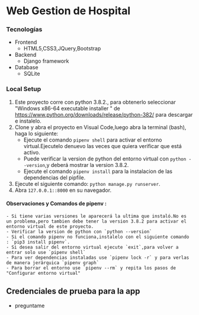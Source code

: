 # Web Gestion de Hospital
### Tecnologías
- Frontend
	- HTML5,CSS3,JQuery,Bootstrap
- Backend
    - Django framework
- Database
    - SQLite
### Local Setup
<!--
1. Clonar el repositorio
2. Abrir el terminal bash en el Visual Code (recomendado) , o hacer "Git bash here" dentro de la carpeta clonada
3. Verificar la version de python con `python --version`.
	- Si tiene varias versiones le aparecerá la ultima que instaló.No es un problema,pero tambien debe tener la version 3.8.2 para activar el entorno virtual de este proyecto.
	- Para tener la version de python 3.8.2., seleccionar "Windows x86-64 executable installer " de https://www.python.org/downloads/release/python-382/ para descargar e instalelo.
4. Configurar el entorno virtual:	
	- Ejecute el comando `pipenv shell` para activar el entorno virtual.Ejecutelo denuevo las veces que quiera verificar que está activo.
	- Puede verificar la version de python del entorno virtual con `python --version`,y deberá mostrar la version 3.8.2.
	- Ejecute el comando `pipenv install` para la instalacion de las dependencias del pipfile.
5. Run `python manage.py runserver`.
6. Go to `127.0.0.1::8000` in your web browser.
-->
1. Este proyecto corre con python 3.8.2., para obtenerlo seleccionar "Windows x86-64 executable installer " de https://www.python.org/downloads/release/python-382/ para descargar e instalelo.
2. Clone y abra el proyecto en Visual Code,luego abra la terminal (bash), haga lo siguiente:
	- Ejecute el comando `pipenv shell` para activar el entorno virtual.Ejecutelo denuevo las veces que quiera verificar que está activo.
	- Puede verificar la version de python del entorno virtual con `python --version`,y deberá mostrar la version 3.8.2.
	- Ejecute el comando `pipenv install` para la instalacion de las dependencias del pipfile.
3. Ejecute el siguiente comando: `python manage.py runserver`.
4. Abra `127.0.0.1::8000` en su navegador.
#### Observaciones y Comandos de pipenv :
	- Si tiene varias versiones le aparecerá la ultima que instaló.No es un problema,pero tambien debe tener la version 3.8.2 para activar el entorno virtual de este proyecto.
	- Verificar la version de python con `python --version`
	- Si el comando pipenv no funciona,instalelo con el siguiente comando : `pip3 install pipenv`.
	- Si desea salir del entorno virtual ejecute `exit`,para volver a entrar solo use `pipenv shell`
	- Para ver dependencias instaladas use `pipenv lock -r` y para verlas de manera jerárquica `pipenv graph`
	- Para borrar el entorno use `pipenv --rm` y repita los pasos de "Configurar entorno virtual" 

## Credenciales de prueba para la app 
- preguntame
